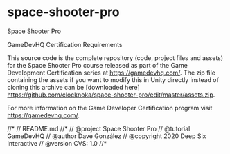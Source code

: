 # space-shooter-pro
Space Shooter Pro

GameDevHQ Certification Requirements

This source code is the complete repository (code, project files and assets) for the Space Shooter Pro course released as part of the Game Development Certification series at https://gamedevhq.com/. The zip file containing the assets if you want to modify this in Unity directly instead of cloning this archive can be [downloaded here] https://github.com/clocknoka/space-shooter-pro/edit/master/assets.zip.

For more information on the Game Developer Certification program visit https://gamedevhq.com/.

//*
// README.md
//*
// @project    Space Shooter Pro
// @tutorial   GameDevHQ
// @author     Dave González
// @copyright  2020 Deep Six Interactive
// @version    CVS: 1.0
//*
